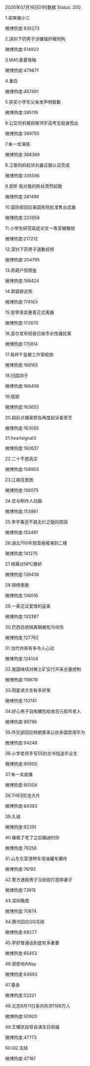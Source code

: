2020年07月16日01时数据
Status: 200

1.梁爽被小三

微博热度:835273

2.深圳下药男子涉嫌强奸被刑拘

微博热度:514922

3.MAC柔雾唇釉

微博热度:479871

4.重启

微博热度:457461

5.获奖小学生父亲发声明致歉

微博热度:395119

6.公交司机被锁喉18岁高考生挺身而出

微博热度:389750

7.朱一龙演技

微博热度:368369

8.江歌妈妈起诉刘鑫证据认证完成

微博热度:335596

9.吴昕 我对我的粉丝肃然起敬

微博热度:281496

10.国防部回应美国务院批准售台武器

微博热度:223958

11.小学生研究癌症论文一等奖被撤销

微博热度:217212

12.深圳下药男子道歉视频

微博热度:204795

13.奇葩户型图鉴

微博热度:198424

14.郭碧婷近照

微博热度:174163

15.安宰贤具惠善正式离婚

微博热度:172670

16.首尔宣布彻查已故市长性骚扰案

微博热度:170814

17.易烊千玺被工作室偷拍

微博热度:169165

18.归国四子

微博热度:166406

19.瓶邪

微博热度:163653

20.超前点播案原告再度起诉爱奇艺

微博热度:163065

21.heartsignal3

微博热度:160637

22.二十不惑真实

微博热度:158903

23.江南百景图

微博热度:156075

24.恋与制作人动画

微博热度:153961

25.李宇春还不跳无价之姐的原因

微博热度:152491

26.湖北700年观音阁被淹到二楼

微博热度:141275

27.杨幂对NPC撒娇

微博热度:139436

28.锦绣南歌

微博热度:136016

29.一条见证爱情的鲨鱼

微博热度:133387

30.巴西总统隔离期被鸵鸟咬伤

微博热度:127762

31.当代帅哥有多令人心动

微博热度:124104

32.我国继续对稀土矿实行开采总量控制

微博热度:116678

33.明星讲方言有多好笑

微博热度:110741

34.好心男子自掏腰包给收百元假币老人

微博热度:99799

35.外交部回应特朗普承认劝多国禁用华为

微博热度:94248

36.小学老师手写55封古书信送毕业生

微博热度:90500

37.朱一龙直播

微博热度:90304

38.THE9尼龙大片

微博热度:84383

39.久诚

微博热度:82391

40.像极了老了之后蹦迪的你

微博热度:76258

41.山东东营港停车场油罐车爆炸

微博热度:76192

42.警方通报男子当街殴打抱摔妻子

微博热度:73915

43.深圳晚霞

微博热度:70874

44.腾讯回应QQ冻结

微博热度:69277

45.学好普通话到底有多重要

微博热度:65453

46.郑恩地AWay

微博热度:64893

47.基金

微博热度:52221

48.北京6月11日来共检测1188万人

微博热度:50920

49.王耀庆自导自演生日祝福

微博热度:47773

50.QQ 冻结

微博热度:47197

